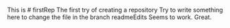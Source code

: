 This is # firstRep
The first try of creating a repository
Try to write something here to  change the file in the  branch readmeEdits
Seems to work.
Great. 
